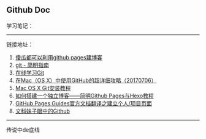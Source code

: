 
## Github Doc ##

学习笔记：








----
链接地址：

1.	[傻瓜都可以利用github pages建博客](http://cyzus.github.io/2015/06/21/github-build-blog/)
2.	[git - 简明指南](http://rogerdudler.github.io/git-guide/index.zh.html)
3.	[在线学习Git](https://learngitbranching.js.org/?NODEMO)
4.	[在Mac（OS X）中使用GitHub的超详细攻略（20170706）](https://blog.csdn.net/baimafujinji/article/details/74533992)
5.	[Mac OS X Git安装教程](http://www.cnblogs.com/ccdev/archive/2012/09/12/2682098.html)
6.	[如何搭建一个独立博客——简明Github Pages与Hexo教程](https://www.jianshu.com/p/141abf1700da?utm_campaign=maleskine&utm_content=note&utm_medium=seo_notes&utm_source=recommendation)
7.	[GitHub Pages Guides官方文档翻译之建立个人/项目页面](https://www.jianshu.com/p/573b7f8461d0)
8.	[文科妹子眼中的Github](https://www.zhihu.com/question/20070065)



-----

传说中de底线
